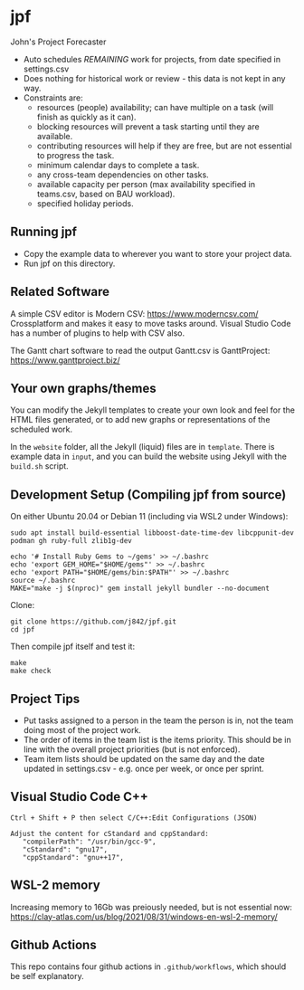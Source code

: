 # jpf

John's Project Forecaster

- Auto schedules *REMAINING* work for projects, from date specified in settings.csv
- Does nothing for historical work or review - this data is not kept in any way.
- Constraints are:
   - resources (people) availability; can have multiple on a task (will finish as quickly as it can).
   - blocking resources will prevent a task starting until they are available.
   - contributing resources will help if they are free, but are not essential to progress the task.
   - minimum calendar days to complete a task.
   - any cross-team dependencies on other tasks.
   - available capacity per person (max availability specified in teams.csv, based on BAU workload).
   - specified holiday periods.


## Running jpf

- Copy the example data to wherever you want to store your project data.
- Run jpf on this directory.

## Related Software

A simple CSV editor is Modern CSV:  https://www.moderncsv.com/
Crossplatform and makes it easy to move tasks around. Visual Studio
Code has a number of plugins to help with CSV also.

The Gantt chart software to read the output Gantt.csv is GanttProject:
https://www.ganttproject.biz/


## Your own graphs/themes

You can modify the Jekyll templates to create your own look and feel for the HTML files generated, or to add new graphs or representations of the scheduled work.

In the `website` folder, all the Jekyll (liquid) files are in `template`. There is example data in `input`, and you can 
build the website using Jekyll with the `build.sh` script.


## Development Setup (Compiling jpf from source)

On either Ubuntu 20.04 or Debian 11 (including via WSL2 under Windows):
```
sudo apt install build-essential libboost-date-time-dev libcppunit-dev podman gh ruby-full zlib1g-dev

echo '# Install Ruby Gems to ~/gems' >> ~/.bashrc
echo 'export GEM_HOME="$HOME/gems"' >> ~/.bashrc
echo 'export PATH="$HOME/gems/bin:$PATH"' >> ~/.bashrc
source ~/.bashrc
MAKE="make -j $(nproc)" gem install jekyll bundler --no-document
```

Clone:
```
git clone https://github.com/j842/jpf.git
cd jpf
```

Then compile jpf itself and test it:
```
make
make check
```

## Project Tips

- Put tasks assigned to a person in the team the person is in, not the team doing most of the project work.
- The order of items in the team list is the items priority. This should be in line with the overall project priorities (but is not enforced).
- Team item lists should be updated on the same day and the date updated in settings.csv - e.g. once per week, or once per sprint.

## Visual Studio Code C++
```
Ctrl + Shift + P then select C/C++:Edit Configurations (JSON)

Adjust the content for cStandard and cppStandard:
   "compilerPath": "/usr/bin/gcc-9",
   "cStandard": "gnu17",
   "cppStandard": "gnu++17",
```

## WSL-2 memory
Increasing memory to 16Gb was preiously needed, but is not essential now:   
https://clay-atlas.com/us/blog/2021/08/31/windows-en-wsl-2-memory/


## Github Actions

This repo contains four github actions in `.github/workflows`, which should be self explanatory.
